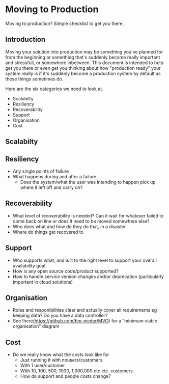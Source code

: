 # Moving to Production
Moving to production? Simple checklist to get you there.

## Introduction
Moving your solution into production may be something you've planned for from the beginning or something that's suddenly become really important and stressfull, or somewhere inbetween. This document is intended to help get you there or even get you thinking about how "production ready" your system really is if it's suddenly become a production system by default as these things sometimes do.

Here are the six categories we need to look at.

- Scalabilty
- Resiliency
- Recoverability
- Support
- Organisation
- Cost

## Scalabilty

## Resiliency
- Any single points of failure
- What happens during and after a failure
  - Does the system/what the user was intending to happen pick up where it left off and carry on?
  
## Recoverability
- What level of recoverability is needed? Can it wait for whatever failed to come back on line or does it need to be moved somewhere else?
- Who does what and how do they do that, in a disaster
- Where do things get recovered to

## Support
- Who supports what, and is it to the right level to support your overall availability goal
- How is any open source code/product supported?
- How to handle service version changes and/or deprecation (particularly important in cloud solutions)

## Organisation
- Roles and responibilities clear and actually cover all requirements eg keeping data? Do you have a data controller? 
- See !here(https://github.com/tim-minter/MVO) for a "minimum viable organisation" diagram

## Cost
- Do we really know what the costs look like for 
  - Just running it with nousers/customers 
  - With 1 user/customer 
  - With 10, 100, 500, 1000, 1,000,000 etc etc. customers
  - How do support and people costs change?


